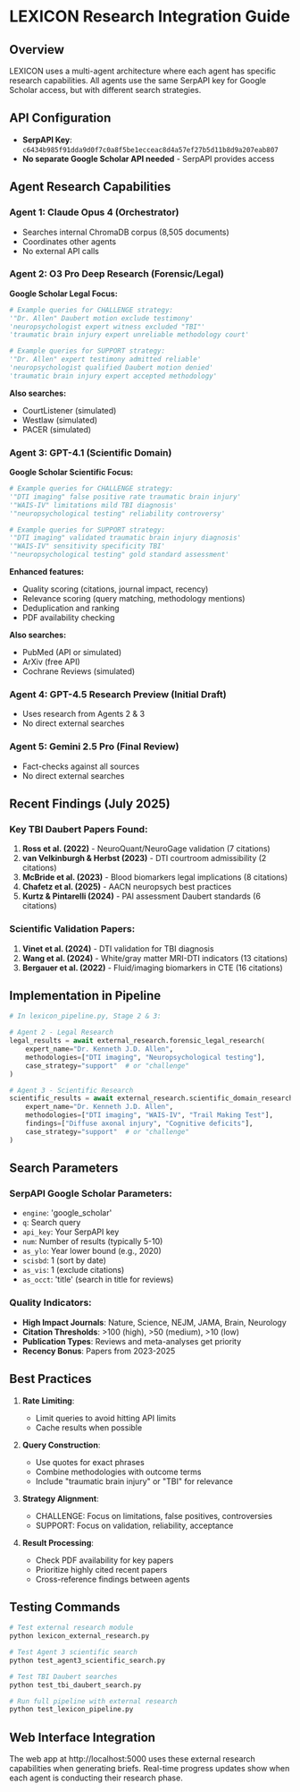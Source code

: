 # LEXICON Research Integration Guide

## Overview
LEXICON uses a multi-agent architecture where each agent has specific research capabilities. All agents use the same SerpAPI key for Google Scholar access, but with different search strategies.

## API Configuration
- **SerpAPI Key**: `c6434b985f91dda9d0f7c0a8f5be1ecceac8d4a57ef27b5d11b8d9a207eab807`
- **No separate Google Scholar API needed** - SerpAPI provides access

## Agent Research Capabilities

### Agent 1: Claude Opus 4 (Orchestrator)
- Searches internal ChromaDB corpus (8,505 documents)
- Coordinates other agents
- No external API calls

### Agent 2: O3 Pro Deep Research (Forensic/Legal)
**Google Scholar Legal Focus:**
```python
# Example queries for CHALLENGE strategy:
'"Dr. Allen" Daubert motion exclude testimony'
'neuropsychologist expert witness excluded "TBI"'
'traumatic brain injury expert unreliable methodology court'

# Example queries for SUPPORT strategy:
'"Dr. Allen" expert testimony admitted reliable'
'neuropsychologist qualified Daubert motion denied'
'traumatic brain injury expert accepted methodology'
```

**Also searches:**
- CourtListener (simulated)
- Westlaw (simulated)
- PACER (simulated)

### Agent 3: GPT-4.1 (Scientific Domain)
**Google Scholar Scientific Focus:**
```python
# Example queries for CHALLENGE strategy:
'"DTI imaging" false positive rate traumatic brain injury'
'"WAIS-IV" limitations mild TBI diagnosis'
'"neuropsychological testing" reliability controversy'

# Example queries for SUPPORT strategy:
'"DTI imaging" validated traumatic brain injury diagnosis'
'"WAIS-IV" sensitivity specificity TBI'
'"neuropsychological testing" gold standard assessment'
```

**Enhanced features:**
- Quality scoring (citations, journal impact, recency)
- Relevance scoring (query matching, methodology mentions)
- Deduplication and ranking
- PDF availability checking

**Also searches:**
- PubMed (API or simulated)
- ArXiv (free API)
- Cochrane Reviews (simulated)

### Agent 4: GPT-4.5 Research Preview (Initial Draft)
- Uses research from Agents 2 & 3
- No direct external searches

### Agent 5: Gemini 2.5 Pro (Final Review)
- Fact-checks against all sources
- No direct external searches

## Recent Findings (July 2025)

### Key TBI Daubert Papers Found:
1. **Ross et al. (2022)** - NeuroQuant/NeuroGage validation (7 citations)
2. **van Velkinburgh & Herbst (2023)** - DTI courtroom admissibility (2 citations)
3. **McBride et al. (2023)** - Blood biomarkers legal implications (8 citations)
4. **Chafetz et al. (2025)** - AACN neuropsych best practices
5. **Kurtz & Pintarelli (2024)** - PAI assessment Daubert standards (6 citations)

### Scientific Validation Papers:
1. **Vinet et al. (2024)** - DTI validation for TBI diagnosis
2. **Wang et al. (2024)** - White/gray matter MRI-DTI indicators (13 citations)
3. **Bergauer et al. (2022)** - Fluid/imaging biomarkers in CTE (16 citations)

## Implementation in Pipeline

```python
# In lexicon_pipeline.py, Stage 2 & 3:

# Agent 2 - Legal Research
legal_results = await external_research.forensic_legal_research(
    expert_name="Dr. Kenneth J.D. Allen",
    methodologies=["DTI imaging", "Neuropsychological testing"],
    case_strategy="support"  # or "challenge"
)

# Agent 3 - Scientific Research  
scientific_results = await external_research.scientific_domain_research(
    expert_name="Dr. Kenneth J.D. Allen",
    methodologies=["DTI imaging", "WAIS-IV", "Trail Making Test"],
    findings=["Diffuse axonal injury", "Cognitive deficits"],
    case_strategy="support"  # or "challenge"
)
```

## Search Parameters

### SerpAPI Google Scholar Parameters:
- `engine`: 'google_scholar'
- `q`: Search query
- `api_key`: Your SerpAPI key
- `num`: Number of results (typically 5-10)
- `as_ylo`: Year lower bound (e.g., 2020)
- `scisbd`: 1 (sort by date)
- `as_vis`: 1 (exclude citations)
- `as_occt`: 'title' (search in title for reviews)

### Quality Indicators:
- **High Impact Journals**: Nature, Science, NEJM, JAMA, Brain, Neurology
- **Citation Thresholds**: >100 (high), >50 (medium), >10 (low)
- **Publication Types**: Reviews and meta-analyses get priority
- **Recency Bonus**: Papers from 2023-2025

## Best Practices

1. **Rate Limiting**: 
   - Limit queries to avoid hitting API limits
   - Cache results when possible

2. **Query Construction**:
   - Use quotes for exact phrases
   - Combine methodologies with outcome terms
   - Include "traumatic brain injury" or "TBI" for relevance

3. **Strategy Alignment**:
   - CHALLENGE: Focus on limitations, false positives, controversies
   - SUPPORT: Focus on validation, reliability, acceptance

4. **Result Processing**:
   - Check PDF availability for key papers
   - Prioritize highly cited recent papers
   - Cross-reference findings between agents

## Testing Commands

```bash
# Test external research module
python lexicon_external_research.py

# Test Agent 3 scientific search
python test_agent3_scientific_search.py

# Test TBI Daubert searches
python test_tbi_daubert_search.py

# Run full pipeline with external research
python test_lexicon_pipeline.py
```

## Web Interface Integration
The web app at http://localhost:5000 uses these external research capabilities when generating briefs. Real-time progress updates show when each agent is conducting their research phase.